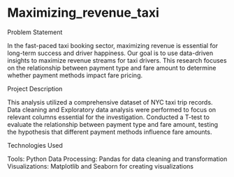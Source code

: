 # Maximizing_revenue_taxi

Problem Statement

In the fast-paced taxi booking sector, maximizing revenue is essential for long-term success and driver happiness. Our goal is to use data-driven insights to maximize revenue streams for taxi drivers. This research focuses on the relationship between payment type and fare amount to determine whether payment methods impact fare pricing.

Project Description

This analysis utilized a comprehensive dataset of NYC taxi trip records. Data cleaning and Exploratory data analysis were performed to focus on relevant columns essential for the investigation.
Conducted a T-test to evaluate the relationship between payment type and fare amount, testing the hypothesis that different payment methods influence fare amounts.

Technologies Used

Tools: Python
Data Processing: Pandas for data cleaning and transformation
Visualizations: Matplotlib and Seaborn for creating visualizations
